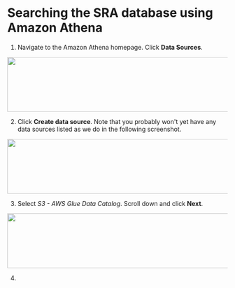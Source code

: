 # Searching the SRA database using Amazon Athena

1) Navigate to the Amazon Athena homepage. Click **Data Sources**.

<img src="/docs/images/1_select_data_sources.jpeg" width="550" height="125">

2) Click **Create data source**. Note that you probably won't yet have any data sources listed as we do in the following screenshot. 

<img src="/docs/images/2_click_create_dataset.jpeg" width="550" height="125">

3) Select *S3 - AWS Glue Data Catalog*. Scroll down and click **Next**.

<img src="/docs/images/3_select_glue.jpeg" width="550" height="125">

4) 
